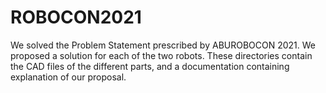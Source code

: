 # ROBOCON2021

We solved the Problem Statement prescribed by ABUROBOCON 2021. We proposed a solution for each of the two robots. These directories contain the CAD files of the different parts, and a documentation containing explanation of our proposal.
